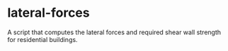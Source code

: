 # lateral-forces
A script that computes the lateral forces and required shear wall strength for residential buildings.
